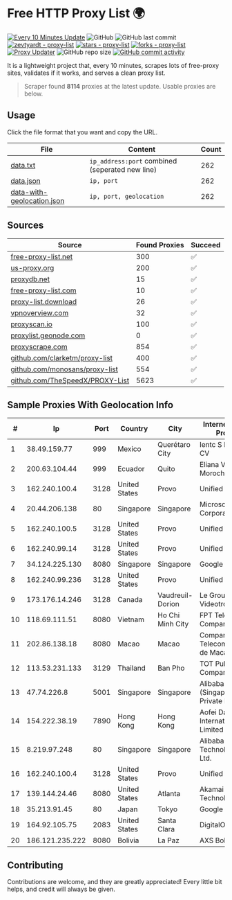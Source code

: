 
# Free HTTP Proxy List 🌍

[![Every 10 Minutes Update](https://github.com/mertguvencli/http-proxy-list/actions/workflows/main.yml/badge.svg?branch=main)](https://github.com/mertguvencli/http-proxy-list/actions/workflows/main.yml)
![GitHub](https://img.shields.io/github/license/mertguvencli/http-proxy-list)
![GitHub last commit](https://img.shields.io/github/last-commit/mertguvencli/http-proxy-list)
[![zevtyardt - proxy-list](https://img.shields.io/static/v1?label=zevtyardt&message=proxy-list&color=blue&logo=github)](https://github.com/zevtyardt/proxy-list "Go to GitHub repo")
[![stars - proxy-list](https://img.shields.io/github/stars/zevtyardt/proxy-list?style=social)](https://github.com/zevtyardt/proxy-list)
[![forks - proxy-list](https://img.shields.io/github/forks/zevtyardt/proxy-list?style=social)](https://github.com/zevtyardt/proxy-list)
[![Proxy Updater](https://github.com/zevtyardt/proxy-list/workflows/Proxy%20Updater/badge.svg)](https://github.com/zevtyardt/proxy-list/actions?query=workflow:"Proxy+Updater")
![GitHub repo size](https://img.shields.io/github/repo-size/zevtyardt/proxy-list)
[![GitHub commit activity](https://img.shields.io/github/commit-activity/m/zevtyardt/proxy-list?logo=commits)](https://github.com/zevtyardt/proxy-list/commits/main)

It is a lightweight project that, every 10 minutes, scrapes lots of free-proxy sites, validates if it works, and serves a clean proxy list.

> Scraper found **8114** proxies at the latest update. Usable proxies are below.

## Usage

Click the file format that you want and copy the URL.

|File|Content|Count|
|----|-------|-----|
|[data.txt](https://raw.githubusercontent.com/mertguvencli/http-proxy-list/main/proxy-list/data.txt)|`ip_address:port` combined (seperated new line)|262|
|[data.json](https://raw.githubusercontent.com/mertguvencli/http-proxy-list/main/proxy-list/data.json)|`ip, port`|262|
|[data-with-geolocation.json](https://raw.githubusercontent.com/mertguvencli/http-proxy-list/main/proxy-list/data-with-geolocation.json)|`ip, port, geolocation`|262|

## Sources

|Source|Found Proxies|Succeed|
|------|-------------|-------|
|[free-proxy-list.net](https://free-proxy-list.net)|300|✅|
|[us-proxy.org](https://www.us-proxy.org)|200|✅|
|[proxydb.net](http://proxydb.net)|15|✅|
|[free-proxy-list.com](https://free-proxy-list.com/?page=&port=&type%5B%5D=http&type%5B%5D=https&up_time=0&search=Search)|10|✅|
|[proxy-list.download](https://www.proxy-list.download/HTTP)|26|✅|
|[vpnoverview.com](https://vpnoverview.com/privacy/anonymous-browsing/free-proxy-servers)|32|✅|
|[proxyscan.io](https://www.proxyscan.io)|100|✅|
|[proxylist.geonode.com](https://proxylist.geonode.com/api/proxy-list?limit=300&page=1&sort_by=lastChecked&sort_type=desc&protocols=http,https)|0|✅|
|[proxyscrape.com](https://api.proxyscrape.com/v2/?request=displayproxies&protocol=http&timeout=10000&country=all&ssl=all&anonymity=all)|854|✅|
|[github.com/clarketm/proxy-list](https://raw.githubusercontent.com/clarketm/proxy-list/master/proxy-list-raw.txt)|400|✅|
|[github.com/monosans/proxy-list](https://raw.githubusercontent.com/monosans/proxy-list/main/proxies/http.txt)|554|✅|
|[github.com/TheSpeedX/PROXY-List](https://raw.githubusercontent.com/TheSpeedX/PROXY-List/master/http.txt)|5623|✅|


## Sample Proxies With Geolocation Info

|#|Ip|Port|Country|City|Internet Service Provider|
|-|--|----|-------|----|-------------------------|
|1|38.49.159.77|999|Mexico|Querétaro City|Ientc S De RL De CV|
|2|200.63.104.44|999|Ecuador|Quito|Eliana Vanessa Morocho Oña|
|3|162.240.100.4|3128|United States|Provo|Unified Layer|
|4|20.44.206.138|80|Singapore|Singapore|Microsoft Corporation|
|5|162.240.100.5|3128|United States|Provo|Unified Layer|
|6|162.240.99.14|3128|United States|Provo|Unified Layer|
|7|34.124.225.130|8080|Singapore|Singapore|Google LLC|
|8|162.240.99.236|3128|United States|Provo|Unified Layer|
|9|173.176.14.246|3128|Canada|Vaudreuil-Dorion|Le Groupe Videotron Ltee|
|10|118.69.111.51|8080|Vietnam|Ho Chi Minh City|FPT Telecom Company|
|11|202.86.138.18|8080|Macao|Macao|Companhia de Telecomunicacoes de Macau|
|12|113.53.231.133|3129|Thailand|Ban Pho|TOT Public Company Limited|
|13|47.74.226.8|5001|Singapore|Singapore|Alibaba Cloud (Singapore) Private Limited|
|14|154.222.38.19|7890|Hong Kong|Hong Kong|Aofei Data International Limited|
|15|8.219.97.248|80|Singapore|Singapore|Alibaba (US) Technology Co., Ltd.|
|16|162.240.100.4|3128|United States|Provo|Unified Layer|
|17|139.144.24.46|8080|United States|Atlanta|Akamai Technologies, Inc.|
|18|35.213.91.45|80|Japan|Tokyo|Google LLC|
|19|164.92.105.75|2083|United States|Santa Clara|DigitalOcean, LLC|
|20|186.121.235.222|8080|Bolivia|La Paz|AXS Bolivia S. A.|



## Contributing

Contributions are welcome, and they are greatly appreciated! Every
little bit helps, and credit will always be given.

